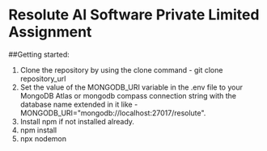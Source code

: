 # Resolute AI Software Private Limited Assignment

##Getting started:
1) Clone the repository by using the clone command - git clone repository_url
2) Set the value of the MONGODB_URI variable in the .env file to your MongoDB Atlas or mongodb compass connection string   with the database name extended in it like -MONGODB_URI="mongodb://localhost:27017/resolute".
3) Install npm if not installed already.
4) npm install 
5) npx nodemon